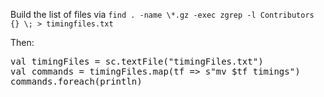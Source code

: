 Build the list of files via `find . -name \*.gz -exec zgrep -l Contributors {} \; > timingfiles.txt`

Then:

<pre>
val timingFiles = sc.textFile("timingFiles.txt")
val commands = timingFiles.map(tf => s"mv $tf timings")
commands.foreach(println)
</pre>

